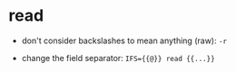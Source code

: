 # read

- don't consider backslashes to mean anything (raw):
`-r`

- change the field separator:
`IFS={{@}} read {{...}}`
